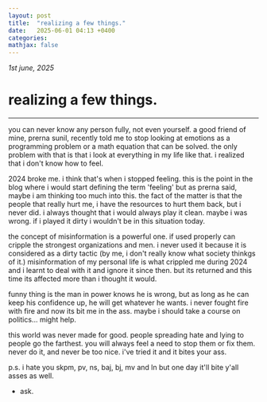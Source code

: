 ```yaml
---
layout: post
title:  "realizing a few things."
date:   2025-06-01 04:13 +0400
categories:
mathjax: false
---
```


_1st june, 2025_

# realizing a few things.
---

you can never know any person fully, not even yourself. a good friend of mine, prerna sunil, recently told me to stop looking at emotions as a programming problem or a math equation that can be solved. the only problem with that is that i look at everything in my life like that. i realized that i don't know how to feel.

2024 broke me. i think that's when i stopped feeling. this is the point in the blog where i would start defining the term 'feeling' but as prerna said, maybe i am thinking too much into this. the fact of the matter is that the people that really hurt me, i have the resources to hurt them back, but i never did. i always thought that i would always play it clean. maybe i was wrong. if i played it dirty i wouldn't be in this situation today.

the concept of misinformation is a powerful one. if used properly can cripple the strongest organizations and men. i never used it because it is considered as a dirty tactic (by me, i don't really know what society thinkgs of it.) misinformation of my personal life is what crippled me during 2024 and i learnt to deal with it and ignore it since then. but its returned and this time its affected more than i thought it would.

funny thing is the man in power knows he is wrong, but as long as he can keep his confidence up, he will get whatever he wants. i never fought fire with fire and now its bit me in the ass. maybe i should take a course on politics... might help.

this world was never made for good. people spreading hate and lying to people go the farthest. you will always feel a need to stop them or fix them. never do it, and never be too nice. i've tried it and it bites your ass.

p.s. i hate you skpm, pv, ns, baj, bj, mv and ln but one day it'll bite y'all asses as well.

- ask.
